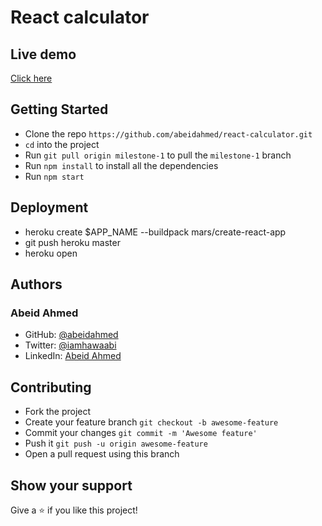 # React calculator

## Live demo

[Click here](https://agile-stream-41674.herokuapp.com/)

## Getting Started

- Clone the repo `https://github.com/abeidahmed/react-calculator.git`
- `cd` into the project
- Run `git pull origin milestone-1` to pull the `milestone-1` branch
- Run `npm install` to install all the dependencies
- Run `npm start`

## Deployment

- heroku create $APP_NAME --buildpack mars/create-react-app
- git push heroku master
- heroku open

## Authors

### Abeid Ahmed

- GitHub: [@abeidahmed](https://github.com/abeidahmed)
- Twitter: [@iamhawaabi](https://twitter.com/iamhawaabi)
- LinkedIn: [Abeid Ahmed](https://www.linkedin.com/in/abeidahmed/)

## Contributing

- Fork the project
- Create your feature branch `git checkout -b awesome-feature`
- Commit your changes `git commit -m 'Awesome feature'`
- Push it `git push -u origin awesome-feature`
- Open a pull request using this branch

## Show your support

Give a ⭐️ if you like this project!
